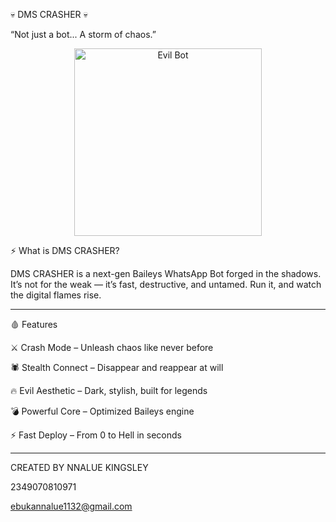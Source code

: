💀 DMS CRASHER 💀

“Not just a bot... A storm of chaos.”

<p align="center">
  <img src="https://i.imgur.com/Z1yyojM.gif" width="300px" alt="Evil Bot">
</p>  ⚡ What is DMS CRASHER?

DMS CRASHER is a next-gen Baileys WhatsApp Bot forged in the shadows.
It’s not for the weak — it’s fast, destructive, and untamed.
Run it, and watch the digital flames rise.


---

🩸 Features

⚔️ Crash Mode – Unleash chaos like never before

🕷 Stealth Connect – Disappear and reappear at will

🔥 Evil Aesthetic – Dark, stylish, built for legends

💣 Powerful Core – Optimized Baileys engine

⚡ Fast Deploy – From 0 to Hell in seconds



---




CREATED BY NNALUE KINGSLEY 

2349070810971

ebukannalue1132@gmail.com